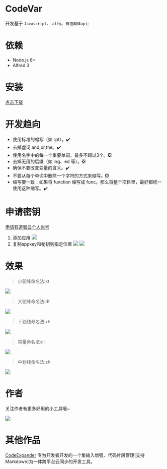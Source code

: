 # CodeVar
开发基于 `Javascript`、 `alfy`、`有道翻译api`;

# 依赖
- Node.js 8+
- Alfred 3

# 安装
[点击下载](https://github.com/xudaolong/CodeVar/releases)

# 开发趋向

- 使用标准的缩写（如 rpt）。✔️
- 去掉虚词 and,or,the。✔️
- 使用名字中的每一个重要单词，最多不超过3个。❎
- 去掉无用的后缀（如 ing、ed 等）。❎
- 确保不要改变变量的含义。✔️
- 不要从每个单词中删除一个字符的方式来缩写。❎
- 缩写要一致：如果将 function 缩写成 func。那么将整个项目里，最好都统一使用这种缩写。✔️


# 申请密钥
[申请有道智云个人账号](https://ai.youdao.com/console/#/)

1. 添加应用
![](./assets/1689933190058.jpg)
2. 复制appkey和秘钥到指定位置
![](./assets/1689933232996.jpg)
![](./assets/1689933531891.jpg)


# 效果
> 小驼峰命名法:xt

![](./assets/img/小驼峰命名法.jpg)

> 大驼峰命名法:dt

![](./assets/img/大驼峰命名法.jpg)

> 下划线命名法:xh

![](./assets/img/下划线命名法.jpg)

> 常量命名法:cl

![](./assets/img/常量命名法.jpg)

> 中划线命名法:zh

![](./assets/img/中划线命名法.png)



# 作者
关注作者有更多好用的小工具哦~

![](./assets/img/公众号.jpg)

# 其他作品

[CodeExpander](https://github.com/oncework/codeexpander) 专为开发者开发的一个集输入增强、代码片段管理(支持 Markdown)为一体跨平台云同步的开发工具。
